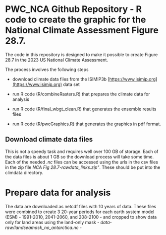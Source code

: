 # PWC_NCA Github Repository - R code to create the graphic for the National Climate Assessment Figure 28.7.

The code  in this repository is designed to make it possible to create Figure 28.7 in the 2023 US National Climate Assessment. 

The process involves the following steps

* download climate data files from the ISIMIP3b [https://www.isimip.org](https://www.isimip.org) data set

* run R code (R/combineRasters.R) that prepares the climate data for analysis

* run R code (R/final_wbgt_clean.R) that generates the ensemble results files

* run R code (R/pwcGraphics.R) that generates the graphics in pdf format.

## Download climate data files

This is not a speedy task and requires well over 100 GB of storage. Each of the data files is about 1 GB so the download process will take some time. Each of the needed _.nc_ files can be accessed using the urls in the csv files in the zip file _NCA Fig 28.7-rawdata_links.zip"_. These should be put into the climdata directory. 

# Prepare data for analysis
The data are downloaded as netcdf files with 10 years of data. These files were combined to create 3 20-year periods for each earth system model (ESM) - 1991-2010, 2041-2060, and 208-2100 - and cropped to show data only for land areas using the land-only mask - _data-raw/landseamask_no_antarctica.nc_ - 
